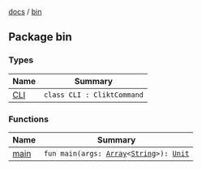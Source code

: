 [docs](../index.md) / [bin](./index.md)

## Package bin

### Types

| Name | Summary |
|---|---|
| [CLI](-c-l-i/index.md) | `class CLI : CliktCommand` |

### Functions

| Name | Summary |
|---|---|
| [main](main.md) | `fun main(args: `[`Array`](https://kotlinlang.org/api/latest/jvm/stdlib/kotlin/-array/index.html)`<`[`String`](https://kotlinlang.org/api/latest/jvm/stdlib/kotlin/-string/index.html)`>): `[`Unit`](https://kotlinlang.org/api/latest/jvm/stdlib/kotlin/-unit/index.html) |
